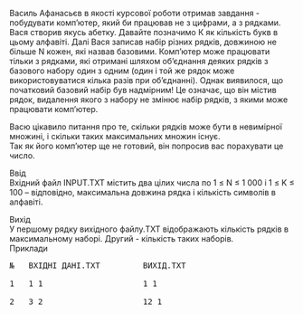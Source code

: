 <p>Василь Афанасьєв в якості курсової роботи отримав завдання - побудувати комп’ютер, який би працював не з цифрами, а з рядками. Вася створив якусь абетку. 
Давайте позначимо К як кількість букв в цьому алфавіті. Далі Вася записав набір різних рядків, довжиною не більше N кожен, які назвав базовими. Комп’ютер може 
працювати тільки з рядками, які отримані шляхом об’єднання деяких рядків з базового набору один з одним (один і той же рядок може використовуватися кілька разів 
при об’єднанні). Однак виявилося, що початковий базовий набір був надмірним! Це означає, що він містив рядок, видалення якого з набору не змінює набір рядків, 
з якими може працювати комп’ютер.</p>
<p>Васю цікавило питання про те, скільки рядків може бути в невимірної множині, і скільки таких максимальних множин існує.<br>
Так як його комп’ютер ще не готовий, він попросив вас порахувати це число.</p>
<p>Ввід<br>
Вхідний файл INPUT.TXT містить два цілих числа по 1 ≤ N ≤ 1 000 і 1 ≤ K ≤ 100 – відповідно, максимальна довжина рядка і кількість символів в алфавіті.</p>
<p>Вихід<br>
У першому рядку вихідного файлу.TXT відображають кількість рядків в максимальному наборі. Другий - кількість таких наборів.<br>
Приклади</p>
<pre >№   ВХІДНІ ДАНІ.TXT         ВИХІД.TXT<br>
1   1 1                     1 1<br>
2   3 2                     12 1</pre>
